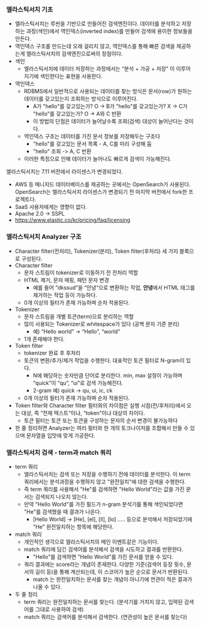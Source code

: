 ### 엘라스틱서치 기초

- 엘라스틱서치는 루씬을 기반으로 만들어진 검색엔진이다. 데이터를 분석하고 저장하는 과정(색인)에서 역인덱스(inverted index)를 만들어 검색에 용이한 정보들을 만든다.
- 역인덱스 구조를 만드는데 오래 걸리지 않고, 역인덱스를 통해 빠른 검색을 제공하는게 엘라스틱서치의 검색엔진으로써의 장점이다.
- 색인
    - 엘라스틱서치에 데이터 저장하는 과정에서는 “분석 + 가공 + 저장” 이 이루어지기에 색인한다는 표현을 사용한다.
- 역인덱스
    - RDBMS에서 일반적으로 사용되는 데이터를 찾는 방식은 문서(row)가 원하는 데이터를 갖고있는지 조회하는 방식으로 이루어진다.
        - A가 "hello"를 갖고있는가? O -> B가 "hello"를 갖고있는가? X -> C가 "hello"를 갖고있는가? O -> A와 C 반환
        - 이 방법의 단점은 데이터가 늘어날수록 조회(검색) 대상이 늘어난다는 것이다.
    - 역인덱스 구조는 데이터를 가진 문서 정보를 저장해두는 구조다
        - "hello"를 갖고있는 문서 목록 - A, C를 미리 구성해 둠
        - "hello" 조회 -> A, C 반환
    - 이러한 특징으로 인해 데이터가 늘어나도 빠르게 검색이 가능해진다.

엘라스틱서치는 7.11 버전에서 라이센스가 변경되었다.

- AWS 등 매니지드 데이터베이스를 제공하는 곳에서는 OpenSearch가 사용된다. OpenSearch는 엘라스틱서치 라이센스가 변경되기 전 마지막 버전에서 fork한 프로젝트다.
- SaaS 사용자에게는 영향이 없다.
- Apache 2.0 → SSPL
- https://www.elastic.co/kr/pricing/faq/licensing

### 엘라스틱서치 Analyzer 구조

- Character filter(전처리), Tokenizer(분리), Token filter(후처리) 세 가지 블록으로 구성된다.
- Character filter
    - 문자 스트림이 tokenizer로 이동하기 전 전처리 역할
    - HTML 제거, 문자 매핑, 패턴 문자 변경
        - 예를 들어 “dkssud”을 “안녕“으로 변환하는 작업, <b>안녕</b>에서 HTML 태그를 제거하는 작업 등이 가능하다.
    - 0개 이상의 필터가 존재 가능하며 순차 적용된다.
- Tokenizer
    - 문자 스트림을 개별 토큰(term)으로 분리하는 역할
    - 많이 사용되는 Tokenizer로 whitespace가 있다 (공백 문자 기준 분리)
        - 예) “Hello world” → “Hello”, “world”
    - 1개 존재해야 한다.
- Token filter
    - tokenizer 완료 후 후처리
    - 토큰의 변환/추가/제거 작업을 수행한다. 대표적인 토큰 필터로 N-gram이 있다.
        - N에 해당하는 숫자만큼 단어로 분리한다. min, max 설정이 가능하며 “quick”이 “qu”, “ui”로 검색 가능해진다.
        - 2-gram 예) quick → qu, ui, ic, ck
    - 0개 이상의 필터가 존재 가능하며 순차 적용된다.
- Token filter와 Character filter 필터와의 차이점은 실행 시점(전/후처리)에서 오는 대상, 즉 “전체 텍스트“이냐, “token”이냐 대상의 차이다.
    - 토큰 필터는 토큰 또는 토큰을 구성하는 문자의 순서 변경이 불가능하다
- 한 줄 정리하면 Analyzer는 여러 필터와 한 개의 토크나이저를 조합해서 만들 수 있으며 문자열을 입맛에 맞게 가공한다.

### 엘라스틱서치 검색 - term과 match 쿼리

- term 쿼리
    - 엘라스틱서치는 검색 또는 저장을 수행하기 전에 데이터를 분석한다. 이 term 쿼리에서는 분석과정을 수행하지 않고 "완전일치"에 대한 검색을 수행한다.
    - 즉 term 쿼리를 사용해서 "He"를 검색하면 "Hello World"라는 값을 가진 문서는 검색되지 나오지 않는다.
    - 만약 "Hello World"를 가진 필드가 n-gram 분석기를 통해 색인되었다면 "He"를 검색했을 때 결과가 나온다.
        - [Hello World] -> [He], [el], [ll], [lo] ..... 등으로 분석해서 저장되었기에 "He" 완전일치하는 항목에 해당한다.
- match 쿼리
    - 개인적인 생각으로 엘라스틱서치의 메인 이벤트같은 기능이다.
    - match 쿼리에 담긴 검색어를 분석해서 검색을 시도하고 결과를 반환한다.
        - "Hello"를 검색하면 "Hello World"를 가진 문서를 얻을 수 있다.
    - 쿼리 결과에는 score라는 개념이 존재한다. 다양한 기준(검색어 등장 횟수, 문서의 길이 등)을 통해 계산되는데, 이 스코어가 높은 순으로 문서가 반환된다.
        - match 는 완전일치하는 문서를 찾는 개념이 아니기에 연관이 적은 결과가 나올 수 있다.
- 두 줄 정리
    - term 쿼리는 완전일치하는 문서를 찾는다. (분석기를 거치지 않고, 입력된 검색어를 그대로 사용하여 검색)
    - match 쿼리는 검색어를 분석해서 검색한다. (연관성이 높은 문서를 찾는다)

